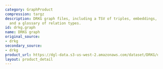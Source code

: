 ```yaml
---
category: GraphProduct
compression: targz
description: DRKG graph files, including a TSV of triples, embeddings, ID mappings,
  and a glossary of relation types.
id: drkg.graph
name: DRKG graph
original_source:
- drkg
secondary_source:
- drkg
product_url: https://dgl-data.s3-us-west-2.amazonaws.com/dataset/DRKG/drkg.tar.gz
layout: product_detail
---
```

